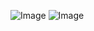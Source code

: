 ![Image](https://github.com/user-attachments/assets/217edda3-9031-4623-b360-08c4f478f239)
![Image](https://github.com/user-attachments/assets/4f85bdb2-58ba-4524-9503-d4e81d7559b7)
